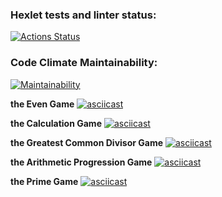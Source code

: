 ### Hexlet tests and linter status:
[![Actions Status](https://github.com/VildanJS/frontend-project-lvl1/workflows/hexlet-check/badge.svg)](https://github.com/VildanJS/frontend-project-lvl1/actions)

### Code Climate Maintainability:
[![Maintainability](https://api.codeclimate.com/v1/badges/b635f0e6af4ca450ef57/maintainability)](https://codeclimate.com/github/VildanJS/frontend-project-lvl1/maintainability)

**the Even Game**
[![asciicast](https://asciinema.org/a/YbfDdVuZRM12qyhAieZ05Gsou.svg)](https://asciinema.org/a/YbfDdVuZRM12qyhAieZ05Gsou)

**the Calculation Game**
[![asciicast](https://asciinema.org/a/oyPYEQEZyDLD0DgpGERiEBPrP.svg)](https://asciinema.org/a/oyPYEQEZyDLD0DgpGERiEBPrP)

**the Greatest Common Divisor Game**
[![asciicast](https://asciinema.org/a/3eirwcA4ztQPVDKQ4NkbrNuED.svg)](https://asciinema.org/a/3eirwcA4ztQPVDKQ4NkbrNuED)

**the Arithmetic Progression Game**
[![asciicast](https://asciinema.org/a/Cumf50vrGz47cd2ESJ4DPXz3T.svg)](https://asciinema.org/a/Cumf50vrGz47cd2ESJ4DPXz3T)

**the Prime Game**
[![asciicast](https://asciinema.org/a/yjzEtc18wIlgyfnpvgGEK5NCK.svg)](https://asciinema.org/a/yjzEtc18wIlgyfnpvgGEK5NCK)
